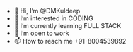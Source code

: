 - 👋 Hi, I’m @DMKuldeep
- 👀 I’m interested in CODING 
- 🌱 I’m currently learning FULL STACK
- 💞️ I’m open to work
- 📫 How to reach me +91-8004539892

<!---
DMKuldeep/DMKuldeep is a ✨ special ✨ repository because its `README.md` (this file) appears on your GitHub profile.
You can click the Preview link to take a look at your changes.
--->
